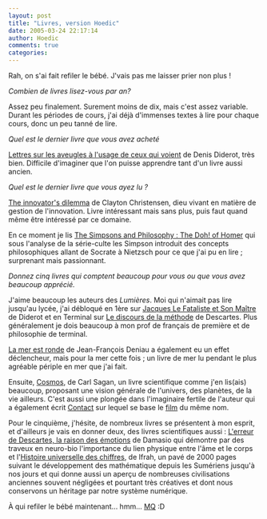 ```yaml
---
layout: post
title: "Livres, version Hoedic"
date: 2005-03-24 22:17:14
author: Hoedic
comments: true
categories: 
---
```



Rah, on s'ai fait refiler le bébé. J'vais pas me laisser prier non plus !

*Combien de livres lisez-vous par an?*

Assez peu finalement. Surement moins de dix, mais c'est assez variable. Durant les périodes de cours, j'ai déjà d'immenses textes à lire pour chaque cours, donc un peu tanné de lire.

*Quel est le dernier livre que vous avez acheté*

[Lettres sur les aveugles à l'usage de ceux qui voient](http://www.amazon.fr/exec/obidos/ASIN/2070314545/) de Denis Diderot, très bien. Difficile d'imaginer que l'on puisse apprendre tant d'un livre aussi ancien.

*Quel est le dernier livre que vous ayez lu ?*

[The innovator's dilemma](http://www.amazon.com/exec/obidos/ASIN/0060521996/) de Clayton Christensen, dieu vivant en matière de gestion de l'innovation. Livre intéressant mais sans plus, puis faut quand même être intéressé par ce domaine.

En ce moment je lis [The Simpsons and Philosophy : The Doh! of Homer](http://www.amazon.com/exec/obidos/ASIN/0812694333/) qui sous l'analyse de la série-culte les Simpson introduit des concepts philosophiques allant de Socrate à Nietzsch pour ce que j'ai pu en lire ; surprenant mais passionnant.

*Donnez cinq livres qui comptent beaucoup pour vous ou que vous avez beaucoup apprécié.*

J'aime beaucoup les auteurs des *Lumières*. Moi qui n'aimait pas lire jusqu'au lycée, j'ai débloqué en 1ère sur [Jacques Le Fataliste et Son Maître](http://www.amazon.fr/exec/obidos/ASIN/2035881927/) de Diderot et en Terminal sur [Le discours de la méthode](http://www.amazon.fr/exec/obidos/ASIN/2080710915/) de Descartes. Plus généralement je dois beaucoup à mon prof de français de première et de philosophie de terminal.

[La mer est ronde](http://www.amazon.fr/exec/obidos/ASIN/207038523X/) de Jean-François Deniau a également eu un effet déclencheur, mais pour la mer cette fois ; un livre de mer lu pendant le plus agréable périple en mer que j'ai fait.

Ensuite, [Cosmos](http://www.amazon.com/exec/obidos/tg/detail/-/0345331354/), de Carl Sagan, un livre scientifique comme j'en lis(ais) beaucoup, proposant une vision générale de l'univers, des planètes, de la vie ailleurs. C'est aussi une plongée dans l'imaginaire fertile de l'auteur qui a également écrit [Contact](http://www.amazon.com/exec/obidos/ASIN/0671004107/) sur lequel se base le [film](http://imdb.com/title/tt0118884/) du même nom.

Pour le cinquième, j'hésite, de nombreux livres se présentent à mon esprit, et d'ailleurs je vais en donner deux, des livres scientifiques aussi : [L'erreur de Descartes, la raison des émotions](http://www.amazon.fr/exec/obidos/ASIN/2738103030/) de Damasio qui démontre par des traveux en neuro-bio l'importance du lien physique entre l'âme et le corps et l'[Histoire universelle des chiffres](http://www.amazon.fr/exec/obidos/ASIN/2221901002/), de Ifrah, un pavé de 2000 pages suivant le développement des mathématique depuis les Sumériens jusqu'à nos jours et qui donne aussi un aperçu de nombreuses civilisations anciennes souvent négligées et pourtant très créatives et dont nous conservons un héritage par notre système numérique.

À qui refiler le bébé maintenant... hmm... [MQ](http://yvonet.com/) :D